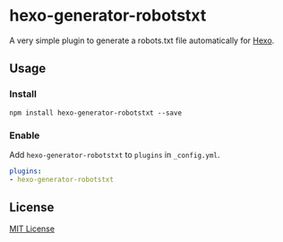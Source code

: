 # hexo-generator-robotstxt

A very simple plugin to generate a robots.txt file automatically for [Hexo](https://npmjs.org/package/hexo).

## Usage

### Install

```
npm install hexo-generator-robotstxt --save
```

### Enable

Add `hexo-generator-robotstxt` to `plugins` in `_config.yml`.

``` yaml
plugins:
- hexo-generator-robotstxt
```

## License

[MIT License](http://ilee.mit-license.org)